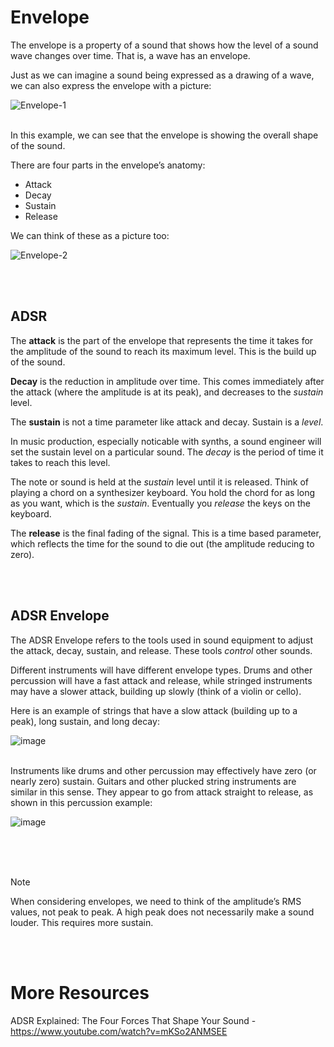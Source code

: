 # Envelope
The envelope is a property of a sound that shows how the level of a sound wave changes over time. That is, a wave has an envelope.

Just as we can imagine a sound being expressed as a drawing of a wave, we can also express the envelope with a picture:

![Envelope-1](https://github.com/user-attachments/assets/5ae92a55-5e0e-44e3-8714-3face32a68bf)
</br></br>

In this example, we can see that the envelope is showing the overall shape of the sound.

There are four parts in the envelope’s anatomy:
* Attack
* Decay
* Sustain
* Release

We can think of these as a picture too:

![Envelope-2](https://github.com/user-attachments/assets/e6f0156b-3516-4ce8-9c50-c12f65b106ce)


</br></br>
## ADSR

The **attack** is the part of the envelope that represents the time it takes for the amplitude of the sound to reach its maximum level. This is the build up of the sound.

**Decay** is the reduction in amplitude over time. This comes immediately after the attack (where the amplitude is at its peak), and decreases to the _sustain_ level.

The **sustain** is not a time parameter like attack and decay. Sustain is a _level_.

In music production, especially noticable with synths, a sound engineer will set the sustain level on a particular sound. The _decay_ is the period of time it takes to reach this level.

The note or sound is held at the _sustain_ level until it is released. Think of playing a chord on a synthesizer keyboard. You hold the chord for as long as you want, which is the _sustain_. Eventually you _release_ the keys on the keyboard.

The **release** is the final fading of the signal. This is a time based parameter, which reflects the time for the sound to die out (the amplitude reducing to zero).


</br></br>
## ADSR Envelope
The ADSR Envelope refers to the tools used in sound equipment to adjust the attack, decay, sustain, and release. These tools _control_ other sounds.

Different instruments will have different envelope types. Drums and other percussion will have a fast attack and release, while stringed instruments may have a slower attack, building up slowly (think of a violin or cello).

Here is an example of strings that have a slow attack (building up to a peak), long sustain, and long decay:

![image](https://github.com/user-attachments/assets/bd3ce156-c16d-48b1-a148-6cceb692e615)
</br></br>


Instruments like drums and other percussion may effectively have zero (or nearly zero) sustain. Guitars and other plucked string instruments are similar in this sense. They appear to go from attack straight to release, as shown in this percussion example:

![image](https://github.com/user-attachments/assets/bc28cbfb-5e04-4d9c-b019-86fd8d4217e8)
</br></br>


</br></br>
> [!NOTE]  
> When considering envelopes, we need to think of the amplitude’s RMS values, not peak to peak. A high peak does not necessarily make a sound louder. This requires more sustain.


</br></br>
# More Resources

ADSR Explained: The Four Forces That Shape Your Sound - https://www.youtube.com/watch?v=mKSo2ANMSEE

